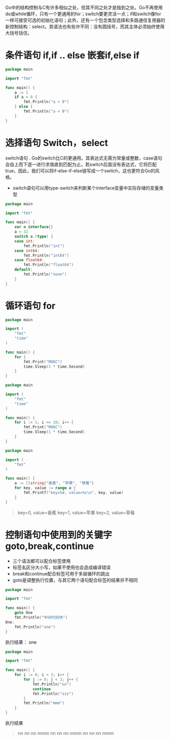 Go中的结构控制与C有许多相似之处，但其不同之处才是独到之处。Go不再使用do或while循环，只有一个更通用的for；switch要更灵活一点；if和switch像for一样可接受可选的初始化语句；此外，还有一个包含类型选择和多路通信复用器的新控制结构：select。其语法也有些许不同：没有圆括号，而其主体必须始终使用大括号括住。

# 条件语句 if,if .. else 嵌套if,else if

```go
package main

import "fmt"

func main() {
	a := 1
	if a > 0 {
		fmt.Println("a > 0")
	} else {
		fmt.Println("a < 0")
	}
}

```

# 选择语句 Switch，select

switch语句 . Go的switch比C的更通用。其表达式无需为常量或整数，case语句会自上而下逐一进行求值直到匹配为止。若switch后面没有表达式，它将匹配true，因此，我们可以将if-else-if-else链写成一个switch，这也更符合Go的风格。

- switch语句可以用type-switch来判断某个interface变量中实际存储的变量类型

```go
package main

import "fmt"

func main() {
	var a interface{}
	a = 32
	switch a.(type) {
	case int:
		fmt.Println("int")
	case int64:
		fmt.Println("int64")
	case float64:
		fmt.Println("float64")
	default:
		fmt.Println("none")
	}
}
```

# 循环语句 for

```go
package main

import (
	"fmt"
	"time"
)

func main() {
	for {
		fmt.Print("MOOC")
		time.Sleep(1 * time.Second)
	}
}
```



```go
package main

import (
	"fmt"
	"time"
)

func main() {
	for i := 1; i <= 10; i++ {
		fmt.Print("MOOC")
		time.Sleep(1 * time.Second)
	}
}

```

```go
package main

import (
	"fmt"
)

func main() {
	a := []string{"香蕉", "苹果", "草莓"}
	for key, value := range a {
		fmt.Printf("key=%d, value=%s\n", key, value)
	}
}

```

> key=0, value=香蕉
> key=1, value=苹果
> key=2, value=草莓

# 控制语句中使用到的关键字 goto,break,continue

- 三个语法都可以配合标签使用
- 标签名区分大小写，如果不使用也会造成编译错误
- break和continue配合标签可用于多层循环的跳出
- goto是调整执行位置，与其它两个语句配合标签的结果并不相同

```go
package main

import "fmt"

func main() {
	goto One
	fmt.Println("中间代码块")
One:
	fmt.Println("one")
}
```

执行结果： one

```go
package main

import "fmt"

func main() {
	for i := 0; i < 3; i++ {
		for j := 0; j < 3; j++ {
			fmt.Println("nn")
			continue
			fmt.Println("zzz")
		}
		fmt.Println("mmm")
	}
}

```

执行结果

> nn
> nn 
> nn 
> mmm
> nn 
> nn 
> nn 
> mmm
> nn 
> nn 
> nn 
> mmm